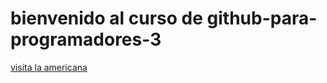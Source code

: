 # bienvenido al curso de github-para-programadores-3

[visita la americana](https://americana.edu.co/medelli)

